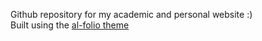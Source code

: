 Github repository for my academic and personal website :)  
Built using the [al-folio theme](https://github.com/alshedivat/al-folio)
